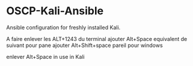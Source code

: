 # OSCP-Kali-Ansible

Ansible configuration for freshly installed Kali.

A faire enlever les ALT+1243 du terminal
ajouter Alt+Space equivalent de suivant pour pane
ajouter Alt+Shift+space pareil pour windows

enlever Alt+Space in use in Kali
